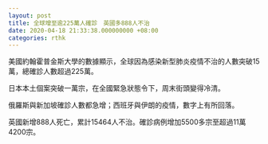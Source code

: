 ```yaml
---
layout: post
title: 全球增至逾225萬人確診　英國多888人不治
date: 2020-04-18 21:33:38.000000000 +08:00
categories: rthk
---
```


美國約翰霍普金斯大學的數據顯示，全球因為感染新型肺炎疫情不治的人數突破15萬，總確診人數超過225萬。

日本本土個案突破一萬宗，在全國緊急狀態令下，周末街頭變得冷清。

俄羅斯與新加坡確診人數都急增；西班牙與伊朗的疫情，數字上有所回落。

英國新增888人死亡，累計15464人不治。確診病例增加5500多宗至超過11萬4200宗。
